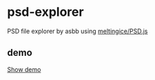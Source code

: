 # psd-explorer

PSD file explorer by asbb using <a href="http://meltingice.github.io/psd.js/" target="_blank">meltingice/PSD.js</a>

## demo

<a href="https://asbb04.github.io/psd-explorer/">Show demo</a>
